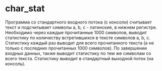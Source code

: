 # char_stat
Программа со стандартного входного потока (с консоли) считывает текст и подсчитывает символы a, b, c - латинские, в нижнем регистре. Необходимо через каждые прочитанные 1000 символов, выводит статистику по количеству встретившихся в тексте символов a, b, c. Статистику каждый раз выводит для всего прочитанного текста (а не только с последних прочитанных 1000 символов). По завершении входных данных, также выводит статистику по тем же символам со всего текста. Статистику выводит в стандартный выходной поток (на консоль).
